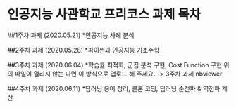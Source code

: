 # 인공지능 사관학교 프리코스 과제 목차

##1주차 과제 (2020.05.21)
*인공지능 사례 분석

##2주차 과제 (2020.05.28)
*파이썬과 인공지능 기초수학

##3주차 과제 (2020.06.04)
*학습률 최적화, 군집 분석 구현, Cost Function 구현
위의 파일이 열리지 않는 다면 이 방식으로 업로드 해 주세요. -> 3주차 과제 nbviewer

##4주차 과제 (2020.06.11)
*딥러닝 용어 정리, 클론 코딩, 딥러닝 순전파 & 역전파 계산
